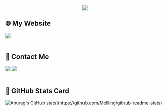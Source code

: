 <div align="center"><img src="https://github.com/user-attachments/assets/4769d902-01f2-47ec-a652-9918689e4379" /></div>  

## 🌐 My Website
[<img src="https://img.shields.io/badge/Notion-000000?style=for-the-badge&logo=Notion&logoColor=white">](https://evanescent-field-c88.notion.site/11ae7699000180aaa5e8cf327d178df2?pvs=4)
<br/> <br/>

## 📮 Contact Me
<a href="mailto:bluebell1183@gmail.com"><img src="https://img.shields.io/badge/Gmail-EA4335?style=for-the-badge&logo=Gmail&logoColor=white"></a>
[<img src="https://img.shields.io/badge/Instagram-E4405F?style=for-the-badge&logo=Instagram&logoColor=white">](https://www.instagram.com/flamme_1183/)
<br/> <br/>

## 📍 GitHub Stats Card
![Anurag's GitHub stats](https://github-readme-stats.vercel.app/api?username=Mellling&include_all_commits=true&theme=graywhite&show_icons=true)](https://github.com/Mellling/github-readme-stats)
